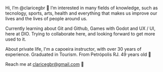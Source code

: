 Hi, I’m @claricegbr 👋
I’m interested in many fields of knowledge, such as tecnology, sports, arts, health and everything that makes us improve our lives and the lives of people around us.

Currently learning about Git and Github, Games with Godot and UX / UI, here at DIO.
Trying to collaborate here, and looking forward to get more used to it.

About private life, I'm a capoeira instructor, with over 30 years of experience. Graduated in Tourism. From Petrópolis RJ. 49 years old 👀

Reach me at claricegbr@gmail.com 🤙

<!---
claricegbr/claricegbr is a ✨ special ✨ repository because its `README.md` (this file) appears on your GitHub profile.
You can click the Preview link to take a look at your changes.
--->
